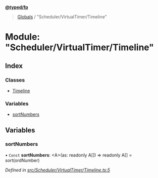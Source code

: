 **[@typed/fp](../README.md)**

> [Globals](../globals.md) / "Scheduler/VirtualTimer/Timeline"

# Module: "Scheduler/VirtualTimer/Timeline"

## Index

### Classes

* [Timeline](../classes/_scheduler_virtualtimer_timeline_.timeline.md)

### Variables

* [sortNumbers](_scheduler_virtualtimer_timeline_.md#sortnumbers)

## Variables

### sortNumbers

• `Const` **sortNumbers**: \<A>(as: readonly A[]) => readonly A[] = sort(ordNumber)

*Defined in [src/Scheduler/VirtualTimer/Timeline.ts:5](https://github.com/TylorS/typed-fp/blob/f27ba3e/src/Scheduler/VirtualTimer/Timeline.ts#L5)*
